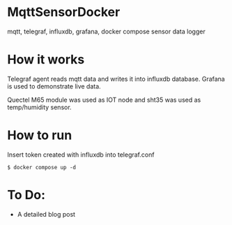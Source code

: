 # MqttSensorDocker
mqtt, telegraf, influxdb, grafana, docker compose sensor data logger

# How it works
Telegraf agent reads mqtt data and writes it into influxdb database. Grafana
is used to demonstrate live data.

Quectel M65 module was used as IOT node and sht35 was used as temp/humidity sensor. 

# How to run
Insert token created with influxdb into telegraf.conf

```
$ docker compose up -d
```

# To Do:
+ A detailed blog post
